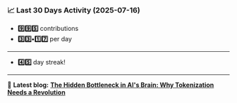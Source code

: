 <!--START_STATS-->
### 📈 Last 30 Days Activity (2025-07-16)  
- **9️⃣9️⃣5️⃣** contributions  
- **3️⃣3️⃣•1️⃣7️⃣** per day
---
- **4️⃣5️⃣** day streak!
---
📝 **Latest blog:** [**The Hidden Bottleneck in AI's Brain: Why Tokenization Needs a Revolution**](https://andriak.com/blog/tokenization-revolution)
<!--END_STATS-->
